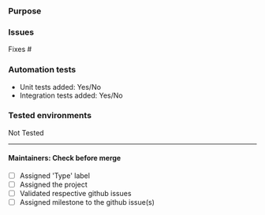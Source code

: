 ### Purpose
<!-- Short description of the issue you are going to solve with this PR. -->

### Issues
<!-- Link github issues that are going to be solved with this PR. Format should be: Fixes #123 -->
Fixes #

### Automation tests
 - Unit tests added: Yes/No
 - Integration tests added: Yes/No

### Tested environments

<!-- Specify the environments you used to test this PR. OS, DB, JDK version, etc... -->

Not Tested

---
#### Maintainers: Check before merge
- [ ] Assigned 'Type' label
- [ ] Assigned the project
- [ ] Validated respective github issues
- [ ] Assigned milestone to the github issue(s)
